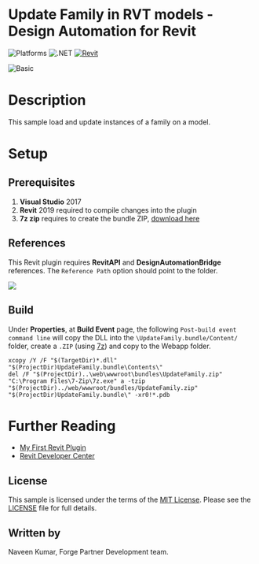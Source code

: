 # Update Family in RVT models - Design Automation for Revit

![Platforms](https://img.shields.io/badge/Plugins-Windows-lightgray.svg)
![.NET](https://img.shields.io/badge/.NET%20Framework-4.7-blue.svg)
[![Revit](https://img.shields.io/badge/Revit-2019-lightblue.svg)](http://developer.autodesk.com/)

![Basic](https://img.shields.io/badge/Level-Basic-blue.svg)

# Description

This sample load and update instances of a family on a model.

# Setup

## Prerequisites

1. **Visual Studio** 2017
2. **Revit** 2019 required to compile changes into the plugin
3. **7z zip** requires to create the bundle ZIP, [download here](https://www.7-zip.org/)

## References

This Revit plugin requires **RevitAPI** and **DesignAutomationBridge** references. The `Reference Path` option should point to the folder.

![](../readme/reference_path.png)

## Build

Under **Properties**, at **Build Event** page, the following `Post-build event command line` will copy the DLL into the `\UpdateFamily.bundle/Content/` folder, create a `.ZIP` (using [7z](https://www.7-zip.org/)) and copy to the Webapp folder.

```
xcopy /Y /F "$(TargetDir)*.dll" "$(ProjectDir)UpdateFamily.bundle\Contents\"
del /F "$(ProjectDir)..\web\wwwroot\bundles\UpdateFamily.zip"
"C:\Program Files\7-Zip\7z.exe" a -tzip "$(ProjectDir)../web/wwwroot/bundles/UpdateFamily.zip" "$(ProjectDir)UpdateFamily.bundle\" -xr0!*.pdb
```

# Further Reading

- [My First Revit Plugin](https://knowledge.autodesk.com/support/revit-products/learn-explore/caas/simplecontent/content/my-first-revit-plug-overview.html)
- [Revit Developer Center](https://www.autodesk.com/developer-network/platform-technologies/revit)

## License

This sample is licensed under the terms of the [MIT License](http://opensource.org/licenses/MIT). Please see the [LICENSE](LICENSE) file for full details.

## Written by

Naveen Kumar, Forge Partner Development team.
